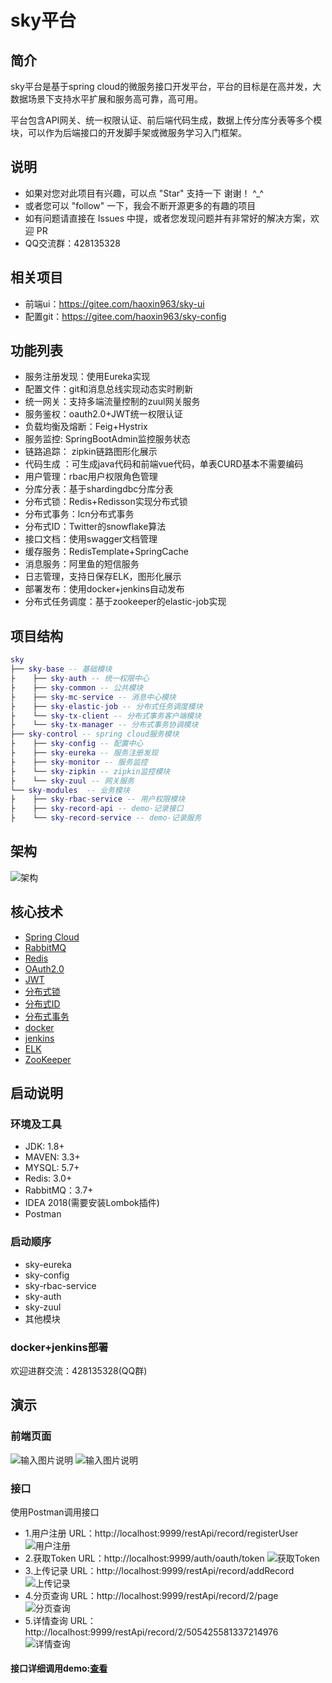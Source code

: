 # sky平台
## 简介
sky平台是基于spring cloud的微服务接口开发平台，平台的目标是在高并发，大数据场景下支持水平扩展和服务高可靠，高可用。

平台包含API网关、统一权限认证、前后端代码生成，数据上传分库分表等多个模块，可以作为后端接口的开发脚手架或微服务学习入门框架。

## 说明
- 如果对您对此项目有兴趣，可以点 "Star" 支持一下 谢谢！ ^_^
- 或者您可以 "follow" 一下，我会不断开源更多的有趣的项目
- 如有问题请直接在 Issues 中提，或者您发现问题并有非常好的解决方案，欢迎 PR
- QQ交流群：428135328

## 相关项目
- 前端ui：https://gitee.com/haoxin963/sky-ui
- 配置git：https://gitee.com/haoxin963/sky-config

## 功能列表
- 服务注册发现：使用Eureka实现
- 配置文件：git和消息总线实现动态实时刷新
- 统一网关：支持多端流量控制的zuul网关服务
- 服务鉴权：oauth2.0+JWT统一权限认证
- 负载均衡及熔断：Feig+Hystrix
- 服务监控: SpringBootAdmin监控服务状态
- 链路追踪： zipkin链路图形化展示
- 代码生成 ：可生成java代码和前端vue代码，单表CURD基本不需要编码
- 用户管理：rbac用户权限角色管理
- 分库分表：基于shardingdbc分库分表
- 分布式锁：Redis+Redisson实现分布式锁
- 分布式事务：lcn分布式事务
- 分布式ID：Twitter的snowflake算法
- 接口文档：使用swagger文档管理
- 缓存服务：RedisTemplate+SpringCache
- 消息服务：阿里鱼的短信服务
- 日志管理，支持日保存ELK，图形化展示
- 部署发布：使用docker+jenkins自动发布
- 分布式任务调度：基于zookeeper的elastic-job实现
## 项目结构
``` lua
sky
├── sky-base -- 基础模块
├    ├── sky-auth -- 统一权限中心
├    ├── sky-common -- 公共模块
├    ├── sky-mc-service -- 消息中心模块
├    ├── sky-elastic-job -- 分布式任务调度模块
├    └── sky-tx-client -- 分布式事务客户端模块
├    └── sky-tx-manager -- 分布式事务协调模块
├── sky-control -- spring cloud服务模块
├    ├── sky-config -- 配置中心
├    ├── sky-eureka -- 服务注册发现
├    ├── sky-monitor -- 服务监控
├    └── sky-zipkin -- zipkin监控模块
├    └── sky-zuul -- 网关服务
└── sky-modules  -- 业务模块 
├    ├── sky-rbac-service -- 用户权限模块
├    ├── sky-record-api -- demo-记录接口
├    └── sky-record-service -- demo-记录服务
```
## 架构 
![架构](https://images.gitee.com/uploads/images/2018/1104/203305_15a39046_1207662.png "技术架构 (32).png")
## 核心技术
- [Spring Cloud](https://blog.csdn.net/haoxin963/article/details/82217548) 
- [RabbitMQ](https://blog.csdn.net/haoxin963/article/details/83351979) 
- [Redis](https://blog.csdn.net/haoxin963/article/details/83141487)
- [OAuth2.0](https://blog.csdn.net/haoxin963/article/details/82859487)
- [JWT](https://blog.csdn.net/haoxin963/article/details/82860284)
- [分布式锁](https://blog.csdn.net/haoxin963/article/details/83098510)
- [分布式ID](https://blog.csdn.net/haoxin963/article/details/83098885)
- [分布式事务](https://blog.csdn.net/haoxin963/article/details/81777348)
- [docker](https://blog.csdn.net/haoxin963/article/details/81906667)
- [jenkins](https://blog.csdn.net/haoxin963/article/details/81870545)
- [ELK](https://blog.csdn.net/haoxin963/article/details/81506817)
- [ZooKeeper ](https://blog.csdn.net/haoxin963/article/category/8239099)
## 启动说明
### 环境及工具
- JDK: 1.8+
- MAVEN: 3.3+
- MYSQL: 5.7+
- Redis: 3.0+
- RabbitMQ：3.7+
- IDEA 2018(需要安装Lombok插件)
- Postman
### 启动顺序
- sky-eureka
- sky-config
- sky-rbac-service
- sky-auth
- sky-zuul
- 其他模块
### docker+jenkins部署
欢迎进群交流：428135328(QQ群)
## 演示
### 前端页面
![输入图片说明](https://images.gitee.com/uploads/images/2018/1116/111416_99b7e725_1207662.png "TIM截图20181116110704.png")
![输入图片说明](https://images.gitee.com/uploads/images/2018/1116/111430_f9514e3f_1207662.png "TIM截图20181116110611.png")
### 接口
使用Postman调用接口
- 1.用户注册
URL：http://localhost:9999/restApi/record/registerUser
![用户注册](https://images.gitee.com/uploads/images/2018/1030/135018_21174675_1207662.png "TIM截图20181030113252.png")
- 2.获取Token
URL：http://localhost:9999/auth/oauth/token
![获取Token](https://images.gitee.com/uploads/images/2018/1030/135056_5b1387f9_1207662.png "TIM截图20181030131228.png")
- 3.上传记录
URL：http://localhost:9999/restApi/record/addRecord
![上传记录](https://images.gitee.com/uploads/images/2018/1030/135113_6abca477_1207662.png "TIM截图20181030131409.png")
- 4.分页查询
URL：http://localhost:9999/restApi/record/2/page
![分页查询](https://images.gitee.com/uploads/images/2018/1030/135138_087dfcb6_1207662.png "TIM截图20181030134322.png")
- 5.详情查询
URL：http://localhost:9999/restApi/record/2/505425581337214976
![详情查询](https://images.gitee.com/uploads/images/2018/1030/135155_a1dae00c_1207662.png "TIM截图20181030134119.png")
#### 接口详细调用demo:[查看](https://blog.csdn.net/haoxin963/article/details/83512953)






